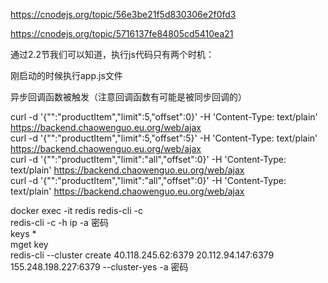 https://cnodejs.org/topic/56e3be21f5d830306e2f0fd3

https://cnodejs.org/topic/5716137fe84805cd5410ea21

通过2.2节我们可以知道，执行js代码只有两个时机：

刚启动的时候执行app.js文件

异步回调函数被触发（注意回调函数有可能是被同步回调的）

curl -d '{"":"productItem","limit":5,"offset":0}' -H 'Content-Type: text/plain' https://backend.chaowenguo.eu.org/web/ajax<br>
curl -d '{"":"productItem","limit":5,"offset":5}' -H 'Content-Type: text/plain' https://backend.chaowenguo.eu.org/web/ajax<br>
curl -d '{"":"productItem","limit":"all","offset":0}' -H 'Content-Type: text/plain' https://backend.chaowenguo.eu.org/web/ajax<br>
curl -d '{"":"productItem","limit":"all","offset":0}' -H 'Content-Type: text/plain' https://backend.chaowenguo.eu.org/web/ajax

docker exec -it redis redis-cli -c<br>
redis-cli -c -h ip -a 密码<br>
keys *<br>
mget key<br>
redis-cli --cluster create 40.118.245.62:6379 20.112.94.147:6379 155.248.198.227:6379 --cluster-yes -a 密码

